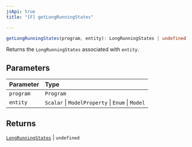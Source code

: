 ```yaml
---
jsApi: true
title: "[F] getLongRunningStates"

---
```

```ts
getLongRunningStates(program, entity): LongRunningStates | undefined
```

Returns the `LongRunningStates` associated with `entity`.

## Parameters

| Parameter | Type |
| :------ | :------ |
| `program` | `Program` |
| `entity` | `Scalar` \| `ModelProperty` \| `Enum` \| `Model` |

## Returns

[`LongRunningStates`](../interfaces/LongRunningStates.md) \| `undefined`
